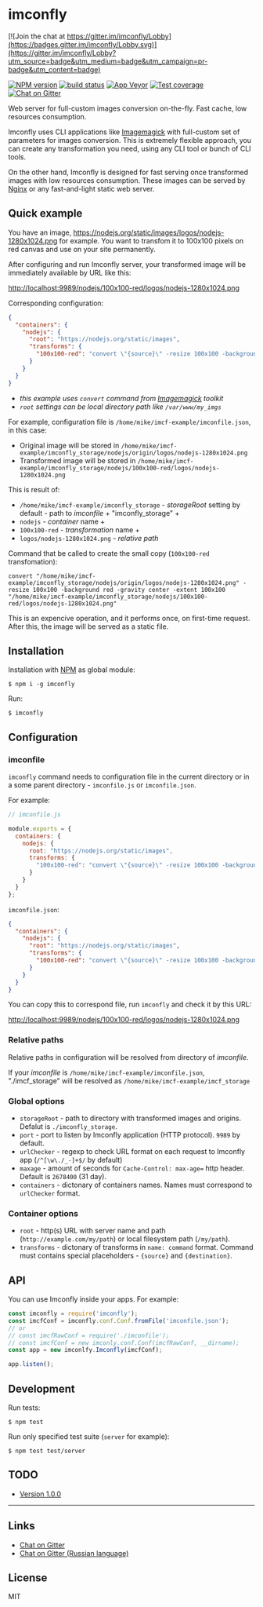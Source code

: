 imconfly
========

[![Join the chat at https://gitter.im/imconfly/Lobby](https://badges.gitter.im/imconfly/Lobby.svg)](https://gitter.im/imconfly/Lobby?utm_source=badge&utm_medium=badge&utm_campaign=pr-badge&utm_content=badge)

[![NPM version][npm-image]][npm-url]
[![build status][travis-image]][travis-url]
[![App Veyor][appveyor-image]][appveyor-url]
[![Test coverage][coveralls-image]][coveralls-url]
[![Chat on Gitter][gitter-img]][gitter-url]

Web server for full-custom images conversion on-the-fly. Fast cache, low resources consumption.

Imconfly uses CLI applications like [Imagemagick][imagemagick-url] with full-custom set of
parameters for images conversion. This is extremely flexible approach, you can create any transformation you
need, using any CLI tool or bunch of CLI tools.

On the other hand, Imconfly is designed for fast serving once transformed images with low resources consumption. These 
images can be served by [Nginx][nginx-url] or any fast-and-light static web server.

Quick example
-------------

You have an image, <https://nodejs.org/static/images/logos/nodejs-1280x1024.png> for example. You want to transfom 
it to 100x100 pixels on red canvas and use on your site permanently.

After configuring and run Imconfly server, your transformed image will be immediately available by URL like this:

<http://localhost:9989/nodejs/100x100-red/logos/nodejs-1280x1024.png>

Corresponding configuration:
 
```json
{
  "containers": {
    "nodejs": {
      "root": "https://nodejs.org/static/images",
      "transforms": {
        "100x100-red": "convert \"{source}\" -resize 100x100 -background red -gravity center -extent 100x100 \"{destination}\""
      }
    }
  }
}
```

* *this example uses ``convert`` command from [Imagemagick][imagemagick-url] toolkit*
* *``root`` settings can be local directory path like ``/var/www/my_imgs``*

For example, configuration file is ``/home/mike/imcf-example/imconfile.json``, in this case:

* Original image will be stored in ``/home/mike/imcf-example/imconfly_storage/nodejs/origin/logos/nodejs-1280x1024.png``
* Transformed image will be stored in ``/home/mike/imcf-example/imconfly_storage/nodejs/100x100-red/logos/nodejs-1280x1024.png``

This is result of:

 * `/home/mike/imcf-example/imconfly_storage` - *storageRoot* setting by default - path to *imconfile* + "imconfly_storage" + 
 * `nodejs` - *container* name + 
 * `100x100-red` - *transformation* name + 
 * `logos/nodejs-1280x1024.png` - *relative path* 

Command that be called to create the small copy (`100x100-red` transfomation):

```
convert "/home/mike/imcf-example/imconfly_storage/nodejs/origin/logos/nodejs-1280x1024.png" -resize 100x100 -background red -gravity center -extent 100x100 "/home/mike/imcf-example/imconfly_storage/nodejs/100x100-red/logos/nodejs-1280x1024.png"
```

This is an expencive operation, and it performs once, on first-time request. 
After this, the image will be served as a static file.

Installation
------------

Installation with [NPM][npm-home-url] as global module:

```
$ npm i -g imconfly
```

Run:

```
$ imconfly
```

Configuration
-------------

### imconfile

``imconfly`` command needs to configuration file in the current directory or in a some parent directory - 
``imconfile.js`` or ``imconfile.json``. 

For example:

```javascript
// imconfile.js

module.exports = {
  containers: {
    nodejs: {
      root: "https://nodejs.org/static/images",
      transforms: {
        "100x100-red": "convert \"{source}\" -resize 100x100 -background red -gravity center -extent 100x100 \"{destination}\""
      }
    }
  }
};
```

``imconfile.json``:


```json
{
  "containers": {
    "nodejs": {
      "root": "https://nodejs.org/static/images",
      "transforms": {
        "100x100-red": "convert \"{source}\" -resize 100x100 -background red -gravity center -extent 100x100 \"{destination}\""
      }
    }
  }
}
```

You can copy this to correspond file, run ``imconfly`` and check it by this URL:

<http://localhost:9989/nodejs/100x100-red/logos/nodejs-1280x1024.png>

### Relative paths

Relative paths in configuration will be resolved from directory of *imconfile*.
    
If your *imconfile* is ``/home/mike/imcf-example/imconfile.json``, "./imcf_storage" will be resolved as
``/home/mike/imcf-example/imcf_storage``

### Global options

* ``storageRoot`` - path to directory with transformed images and origins. Defalut is ``./imconfly_storage``.
* ``port`` - port to listen by Imconfly application (HTTP protocol). ``9989`` by default.
* ``urlChecker`` - regexp to check URL format on each request to Imconfly app (``/^[\w\./_-]+$/`` by default)
* ``maxage`` - amount of seconds for ``Cache-Control: max-age=`` http header. Default is ``2678400`` (31 day).
* ``containers`` - dictonary of containers names. Names must correspond to ``urlChecker`` format.

### Container options

* ```root``` - http(s) URL with server name and path (```http://example.com/my/path```) or local filesystem path 
  (```/my/path```).
* ```transforms``` - dictonary of transforms in ```name: command``` format. Command must contains special placeholders - 
  ```{source}``` and ```{destination}```. 
  
API
---

You can use Imconfly inside your apps. For example:

```javascript
const imconfly = require('imconfly');
const imcfConf = imconfly.conf.Conf.fromFile('imconfile.json');
// or
// const imcfRawConf = require('./imconfile'); 
// const imcfConf = new imconly.conf.Conf(imcfRawConf, __dirname); 
const app = new imconlfy.Imconfly(imcfConf);

app.listen();
```

Development
-----------

Run tests:

```
$ npm test
```

Run only specified test suite (``server`` for example):

```
$ npm test test/server
```

TODO
----

* [Version 1.0.0](https://github.com/imconfly/imconfly/milestone/1)

--------------------------------------------------------------------------

Links
-----

* [Chat on Gitter][gitter-url]
* [Chat on Gitter (Russian language)][gitter-url-ru] 

License
-------

MIT


[npm-image]: https://img.shields.io/npm/v/imconfly.svg
[npm-url]: https://www.npmjs.com/package/imconfly
[travis-image]: https://img.shields.io/travis/imconfly/imconfly/master.svg
[travis-url]: https://travis-ci.org/imconfly/imconfly
[coveralls-image]: https://img.shields.io/codecov/c/github/imconfly/imconfly.svg
[coveralls-url]: https://codecov.io/github/imconfly/imconfly?branch=master
[imagemagick-url]: http://www.imagemagick.org
[nginx-url]: http://nginx.org
[npm-home-url]: https://www.npmjs.com
[gitter-img]: https://badges.gitter.im/imconfly/imconfly.svg
[gitter-url]: https://gitter.im/imconfly/imconfly
[gitter-url-ru]: https://gitter.im/imconfly/imconfly-ru
[appveyor-image]: https://img.shields.io/appveyor/ci/i-erokhin/imconfly/master.svg?label=windows%20build
[appveyor-url]: https://ci.appveyor.com/project/i-erokhin/imconfly/branch/master
